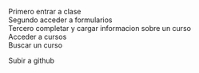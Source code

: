 Primero entrar a clase<br>
Segundo acceder a formularios<br>
Tercero completar y cargar informacion sobre un curso<br>
Acceder a cursos<br>
Buscar un curso<br>

Subir a github